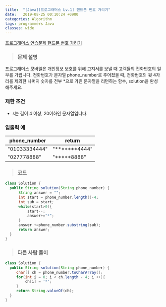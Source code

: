 ```yaml
---
title:  "[Java][프로그래머스 Lv.1] 핸드폰 번호 가리기"
date:   2019-08-25 00:10:24 +0900
categories: Algorithm
tags: programmers Java
classes: wide
---  
```


[프로그래머스 연습문제 핸드폰 번호 가리기](https://programmers.co.kr/learn/courses/30/lessons/12948)   

> ### 문제 설명  

프로그래머스 모바일은 개인정보 보호를 위해 고지서를 보낼 때 고객들의 전화번호의 일부를 가립니다.
전화번호가 문자열 phone_number로 주어졌을 때, 전화번호의 뒷 4자리를 제외한 나머지 숫자를 전부 *으로 가린 문자열을 리턴하는 함수, solution을 완성해주세요.

### 제한 조건  

- s는 길이 4 이상, 20이하인 문자열입니다.

### 입출력 예

| phone_number  	| return        	|
|---------------	|---------------	|
| "01033334444" 	| "*******4444" 	|
| "027778888"   	| "*****8888"   	|

>### 코드

```java
class Solution {
  public String solution(String phone_number) {
      String answer = "";
      int start = phone_number.length()-4;
      int sub = start;
      while(start>0){
          start--;
          answer+="*";
      }
      answer +=phone_number.substring(sub);
      return answer;
  }
}
```

>### 다른 사람 풀이  

```java
class Solution {
  public String solution(String phone_number) {
     char[] ch = phone_number.toCharArray();
     for(int i = 0; i < ch.length - 4; i ++){
         ch[i] = '*';
     }
     return String.valueOf(ch);
  }
}
```
